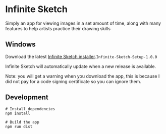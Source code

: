 # Infinite Sketch
Simply an app for viewing images in a set amount of time, along with many features to help artists practice their drawing skills

## Windows
Download the latest [Infinite Sketch installer](https://github.com/musaad0/Infinite-Sketch/releases/tag/v1.0.0).`Infinite-Sketch-Setup-1.0.0`

Infinite Sketch will automatically update when a new release is available.

Note: you will get a warning when you download the app, this is because I did not pay for a code signing certificate so you can ignore them.

## Development
```
# Install dependencies
npm install

# Build the app
npm run dist

```
